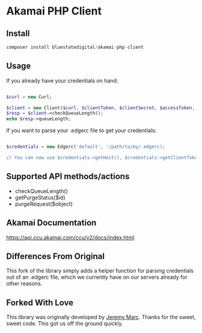 # Akamai PHP Client

## Install
```php
composer install bluestatedigital/akamai-php-client
```

## Usage
If you already have your credentials on hand:

```php

$curl = new Curl;

$client = new Client($curl, $clientToken, $clientSecret, $accessToken, $baseUrl);
$resp = $client->checkQueueLength();
echo $resp->queueLength;
```

If you want to parse your .edgerc file to get your credentials:

```php

$credentials = new Edgerc('default', '/path/to/my/.edgerc);

// You can now use $credentials->getHost(), $credentials->getClientToken(), $credentials->getClientSecret() and $credentials->getAccessToken().
```


## Supported API methods/actions
- checkQueueLength()
- getPurgeStatus($id)
- purgeRequest($object)


## Akamai Documentation
https://api.ccu.akamai.com/ccu/v2/docs/index.html


## Differences From Original
This fork of the library simply adds a helper function for parsing credentials out of an .edgerc file, which we currently have on our servers already for other reasons.


## Forked With Love
This library was originally developed by [Jeremy Marc](https://github.com/jeremymarc).  Thanks for the sweet, sweet code.  This got us off the ground quickly.
